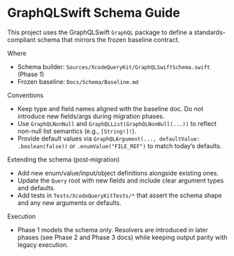 # GraphQLSwift Schema Guide

This project uses the GraphQLSwift `GraphQL` package to define a standards-compliant schema that mirrors the frozen baseline contract.

Where
- Schema builder: `Sources/XcodeQueryKit/GraphQLSwiftSchema.swift` (Phase 1)
- Frozen baseline: `Docs/Schema/Baseline.md`

Conventions
- Keep type and field names aligned with the baseline doc. Do not introduce new fields/args during migration phases.
- Use `GraphQLNonNull` and `GraphQLList(GraphQLNonNull(...))` to reflect non-null list semantics (e.g., `[String!]!`).
- Provide default values via `GraphQLArgument(..., defaultValue: .boolean(false))` or `.enumValue("FILE_REF")` to match today’s defaults.

Extending the schema (post‑migration)
- Add new enum/value/input/object definitions alongside existing ones.
- Update the `Query` root with new fields and include clear argument types and defaults.
- Add tests in `Tests/XcodeQueryKitTests/*` that assert the schema shape and any new arguments or defaults.

Execution
- Phase 1 models the schema only. Resolvers are introduced in later phases (see Phase 2 and Phase 3 docs) while keeping output parity with legacy execution.

